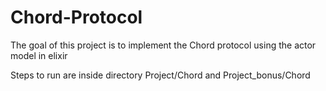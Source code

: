 # Chord-Protocol
The goal of this project is to implement the Chord protocol using the actor model in elixir

Steps to run are inside directory Project/Chord and Project_bonus/Chord
